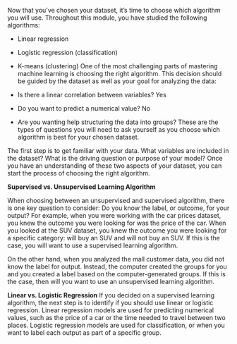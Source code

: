 Now that you’ve chosen your dataset, it’s time to choose which algorithm you will use. Throughout this module, you have studied the following algorithms:

- Linear regression
- Logistic regression (classification)
- K-means (clustering)
One of the most challenging parts of mastering machine learning is choosing the right algorithm. This decision should be guided by the dataset as well as your goal for analyzing the data:

- Is there a linear correlation between variables?
Yes 
- Do you want to predict a numerical value?
No 
- Are you wanting help structuring the data into groups?
These are the types of questions you will need to ask yourself as you choose which algorithm is best for your chosen dataset.

The first step is to get familiar with your data. What variables are included in the dataset? What is the driving question or purpose of your model? Once you have an understanding of these two aspects of your dataset, you can start the process of choosing the right algorithm.


<b>Supervised vs. Unsupervised Learning Algorithm</b>

When choosing between an unsupervised and supervised algorithm, there is one key question to consider: Do you know the label, or outcome, for your output? For example, when you were working with the car prices dataset, you knew the outcome you were looking for was the price of the car. When you looked at the SUV dataset, you knew the outcome you were looking for a specific category: will buy an SUV and will not buy an SUV. If this is the case, you will want to use a supervised learning algorithm.

On the other hand, when you analyzed the mall customer data, you did not know the label for output. Instead, the computer created the groups for you and you created a label based on the computer-generated groups. If this is the case, then will you want to use an unsupervised learning algorithm.

<b>Linear vs. Logistic Regression</b>
If you decided on a supervised learning algorithm, the next step is to identify if you should use linear or logistic regression. Linear regression models are used for predicting numerical values, such as the price of a car or the time needed to travel between two places. Logistic regression models are used for classification, or when you want to label each output as part of a specific group.